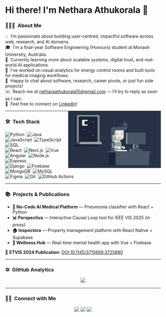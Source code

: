 # Hi there! I'm Nethara Athukorala 👋

### 👩🏻‍💻 &nbsp;About Me

💡 &nbsp;I’m passionate about building user-centred, impactful software across web, research, and AI domains.\
🎓 &nbsp;I'm a final-year Software Engineering (Honours) student at Monash University, Australia.\
🌱 &nbsp;Currently learning more about scalable systems, digital trust, and real-world AI applications.\
🧠 &nbsp;I've worked on visual analytics for energy control rooms and built tools for medical imaging workflows.\
💬 &nbsp;Happy to chat about software, research, career pivots, or just fun side projects!\
✉️ &nbsp;Reach me at netharaathukorala10@gmail.com — I’ll try to reply as soon as I can.\
📄 &nbsp;Feel free to connect on [LinkedIn](https://www.linkedin.com/in/nethara-athukorala/)!

<img alt="Night Coding" src="https://raw.githubusercontent.com/AVS1508/AVS1508/master/assets/Night-Coding.gif" align="right"/>

---

### 🛠 &nbsp;Tech Stack

![Python](https://img.shields.io/badge/-Python-05122A?style=flat&logo=python)&nbsp;
![Java](https://img.shields.io/badge/-Java-05122A?style=flat&logo=Java)&nbsp;
![JavaScript](https://img.shields.io/badge/-JavaScript-05122A?style=flat&logo=javascript)&nbsp;
![TypeScript](https://img.shields.io/badge/-TypeScript-05122A?style=flat&logo=typescript)&nbsp;
![SQL](https://img.shields.io/badge/-SQL-05122A?style=flat&logo=mysql)&nbsp;\
![React](https://img.shields.io/badge/-React-05122A?style=flat&logo=react)&nbsp;
![Next.js](https://img.shields.io/badge/-Next.js-05122A?style=flat&logo=next.js)&nbsp;
![Vue](https://img.shields.io/badge/-Vue-05122A?style=flat&logo=vue.js)&nbsp;
![Angular](https://img.shields.io/badge/-Angular-05122A?style=flat&logo=angular)&nbsp;
![Node.js](https://img.shields.io/badge/-Node.js-05122A?style=flat&logo=node.js)&nbsp;
![Express](https://img.shields.io/badge/-Express-05122A?style=flat&logo=express)&nbsp;\
![Django](https://img.shields.io/badge/-Django-05122A?style=flat&logo=django)&nbsp;
![Firebase](https://img.shields.io/badge/-Firebase-05122A?style=flat&logo=firebase)&nbsp;
![MongoDB](https://img.shields.io/badge/-MongoDB-05122A?style=flat&logo=mongodb)&nbsp;
![MySQL](https://img.shields.io/badge/-MySQL-05122A?style=flat&logo=mysql)&nbsp;\
![Figma](https://img.shields.io/badge/-Figma-05122A?style=flat&logo=figma)&nbsp;
![Git](https://img.shields.io/badge/-Git-05122A?style=flat&logo=git)&nbsp;
![GitHub Actions](https://img.shields.io/badge/-GitHub%20Actions-05122A?style=flat&logo=github-actions)

---

### 📚 &nbsp;Projects & Publications

- **🧠 No-Code AI Medical Platform** — Pneumonia classifier with React + Python
- **📊 Perspectiva** — Interactive Causal Loop tool for IEEE VIS 2025 *(in press)*
- **🏠 Inspectora** — Property management platform with React Native + Supabase
- **🧘 Wellness Hub** — Real-time mental health app with Vue + Firebase

📄 **ETVIS 2024 Publication**: [DOI:10.1145/3715669.3725880](https://dl.acm.org/doi/10.1145/3715669.3725880)

---

### ⚙️ &nbsp;GitHub Analytics

<p align="center">
<a href="https://github.com/nkat001">
  <img height="180em" src="https://github-readme-stats-eight-theta.vercel.app/api/top-langs/?username=nkat001&layout=compact&langs_count=8&theme=algolia"/>
</a>
</p>

---

### 🤝🏻 &nbsp;Connect with Me

<p align="center">
<a href="https://github.com/nkat001"><img src="https://img.shields.io/badge/-GitHub-181717?style=flat&logo=github&logoColor=white"/></a>
<a href="https://linkedin.com/in/nethara-athukorala"><img src="https://img.shields.io/badge/-LinkedIn-0077B5?style=flat&logo=Linkedin&logoColor=white"/></a>
<a href="mailto:netharaathukorala10@gmail.com"><img src="https://img.shields.io/badge/-Email-D14836?style=flat&logo=Gmail&logoColor=white"/></a>
</p>
